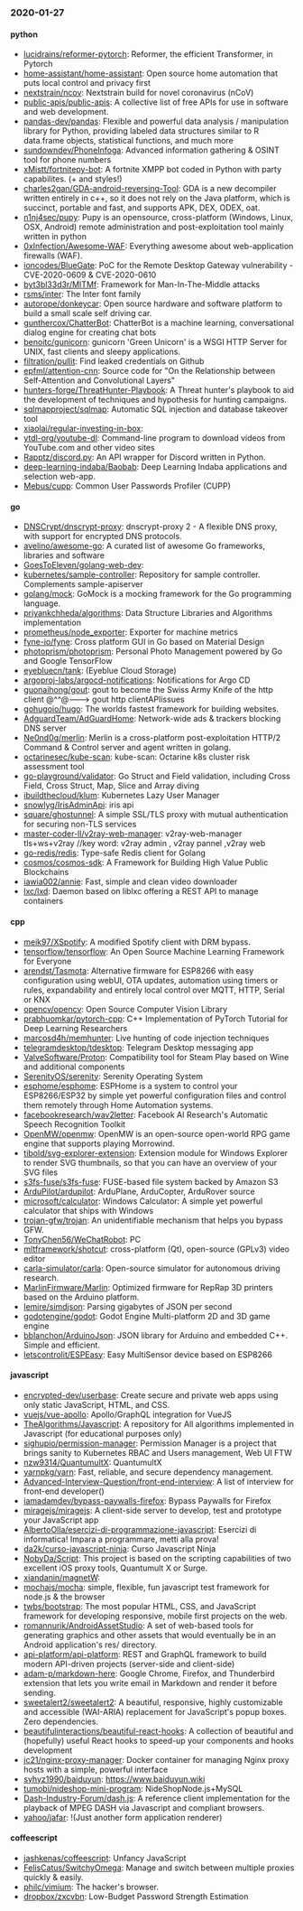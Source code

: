 ### 2020-01-27

#### python
* [lucidrains/reformer-pytorch](https://github.com/lucidrains/reformer-pytorch): Reformer, the efficient Transformer, in Pytorch
* [home-assistant/home-assistant](https://github.com/home-assistant/home-assistant):  Open source home automation that puts local control and privacy first
* [nextstrain/ncov](https://github.com/nextstrain/ncov): Nextstrain build for novel coronavirus (nCoV)
* [public-apis/public-apis](https://github.com/public-apis/public-apis): A collective list of free APIs for use in software and web development.
* [pandas-dev/pandas](https://github.com/pandas-dev/pandas): Flexible and powerful data analysis / manipulation library for Python, providing labeled data structures similar to R data.frame objects, statistical functions, and much more
* [sundowndev/PhoneInfoga](https://github.com/sundowndev/PhoneInfoga): Advanced information gathering & OSINT tool for phone numbers
* [xMistt/fortnitepy-bot](https://github.com/xMistt/fortnitepy-bot): A fortnite XMPP bot coded in Python with party capabilites. (+ and styles!)
* [charles2gan/GDA-android-reversing-Tool](https://github.com/charles2gan/GDA-android-reversing-Tool): GDA is a new decompiler written entirely in c++, so it does not rely on the Java platform, which is succinct, portable and fast, and supports APK, DEX, ODEX, oat.
* [n1nj4sec/pupy](https://github.com/n1nj4sec/pupy): Pupy is an opensource, cross-platform (Windows, Linux, OSX, Android) remote administration and post-exploitation tool mainly written in python
* [0xInfection/Awesome-WAF](https://github.com/0xInfection/Awesome-WAF):  Everything awesome about web-application firewalls (WAF).
* [ioncodes/BlueGate](https://github.com/ioncodes/BlueGate): PoC for the Remote Desktop Gateway vulnerability - CVE-2020-0609 & CVE-2020-0610
* [byt3bl33d3r/MITMf](https://github.com/byt3bl33d3r/MITMf): Framework for Man-In-The-Middle attacks
* [rsms/inter](https://github.com/rsms/inter): The Inter font family
* [autorope/donkeycar](https://github.com/autorope/donkeycar): Open source hardware and software platform to build a small scale self driving car.
* [gunthercox/ChatterBot](https://github.com/gunthercox/ChatterBot): ChatterBot is a machine learning, conversational dialog engine for creating chat bots
* [benoitc/gunicorn](https://github.com/benoitc/gunicorn): gunicorn 'Green Unicorn' is a WSGI HTTP Server for UNIX, fast clients and sleepy applications.
* [filtration/pullit](https://github.com/filtration/pullit): Find leaked credentials on Github
* [epfml/attention-cnn](https://github.com/epfml/attention-cnn): Source code for "On the Relationship between Self-Attention and Convolutional Layers"
* [hunters-forge/ThreatHunter-Playbook](https://github.com/hunters-forge/ThreatHunter-Playbook): A Threat hunter's playbook to aid the development of techniques and hypothesis for hunting campaigns.
* [sqlmapproject/sqlmap](https://github.com/sqlmapproject/sqlmap): Automatic SQL injection and database takeover tool
* [xiaolai/regular-investing-in-box](https://github.com/xiaolai/regular-investing-in-box):   
* [ytdl-org/youtube-dl](https://github.com/ytdl-org/youtube-dl): Command-line program to download videos from YouTube.com and other video sites
* [Rapptz/discord.py](https://github.com/Rapptz/discord.py): An API wrapper for Discord written in Python.
* [deep-learning-indaba/Baobab](https://github.com/deep-learning-indaba/Baobab): Deep Learning Indaba applications and selection web-app.
* [Mebus/cupp](https://github.com/Mebus/cupp): Common User Passwords Profiler (CUPP)

#### go
* [DNSCrypt/dnscrypt-proxy](https://github.com/DNSCrypt/dnscrypt-proxy): dnscrypt-proxy 2 - A flexible DNS proxy, with support for encrypted DNS protocols.
* [avelino/awesome-go](https://github.com/avelino/awesome-go): A curated list of awesome Go frameworks, libraries and software
* [GoesToEleven/golang-web-dev](https://github.com/GoesToEleven/golang-web-dev): 
* [kubernetes/sample-controller](https://github.com/kubernetes/sample-controller): Repository for sample controller. Complements sample-apiserver
* [golang/mock](https://github.com/golang/mock): GoMock is a mocking framework for the Go programming language.
* [priyankchheda/algorithms](https://github.com/priyankchheda/algorithms): Data Structure Libraries and Algorithms implementation
* [prometheus/node_exporter](https://github.com/prometheus/node_exporter): Exporter for machine metrics
* [fyne-io/fyne](https://github.com/fyne-io/fyne): Cross platform GUI in Go based on Material Design
* [photoprism/photoprism](https://github.com/photoprism/photoprism): Personal Photo Management powered by Go and Google TensorFlow
* [eyebluecn/tank](https://github.com/eyebluecn/tank): (Eyeblue Cloud Storage)
* [argoproj-labs/argocd-notifications](https://github.com/argoproj-labs/argocd-notifications): Notifications for Argo CD
* [guonaihong/gout](https://github.com/guonaihong/gout): gout to become the Swiss Army Knife of the http client @^^@---> gout http clientAPIissues
* [gohugoio/hugo](https://github.com/gohugoio/hugo): The worlds fastest framework for building websites.
* [AdguardTeam/AdGuardHome](https://github.com/AdguardTeam/AdGuardHome): Network-wide ads & trackers blocking DNS server
* [Ne0nd0g/merlin](https://github.com/Ne0nd0g/merlin): Merlin is a cross-platform post-exploitation HTTP/2 Command & Control server and agent written in golang.
* [octarinesec/kube-scan](https://github.com/octarinesec/kube-scan): kube-scan: Octarine k8s cluster risk assessment tool
* [go-playground/validator](https://github.com/go-playground/validator): Go Struct and Field validation, including Cross Field, Cross Struct, Map, Slice and Array diving
* [ibuildthecloud/klum](https://github.com/ibuildthecloud/klum): Kubernetes Lazy User Manager
* [snowlyg/IrisAdminApi](https://github.com/snowlyg/IrisAdminApi): iris api
* [square/ghostunnel](https://github.com/square/ghostunnel): A simple SSL/TLS proxy with mutual authentication for securing non-TLS services
* [master-coder-ll/v2ray-web-manager](https://github.com/master-coder-ll/v2ray-web-manager): v2ray-web-manager tls+ws+v2ray //key word: v2ray admin , v2ray pannel ,v2ray web
* [go-redis/redis](https://github.com/go-redis/redis): Type-safe Redis client for Golang
* [cosmos/cosmos-sdk](https://github.com/cosmos/cosmos-sdk):  A Framework for Building High Value Public Blockchains 
* [iawia002/annie](https://github.com/iawia002/annie):  Fast, simple and clean video downloader
* [lxc/lxd](https://github.com/lxc/lxd): Daemon based on liblxc offering a REST API to manage containers

#### cpp
* [meik97/XSpotify](https://github.com/meik97/XSpotify): A modified Spotify client with DRM bypass.
* [tensorflow/tensorflow](https://github.com/tensorflow/tensorflow): An Open Source Machine Learning Framework for Everyone
* [arendst/Tasmota](https://github.com/arendst/Tasmota): Alternative firmware for ESP8266 with easy configuration using webUI, OTA updates, automation using timers or rules, expandability and entirely local control over MQTT, HTTP, Serial or KNX
* [opencv/opencv](https://github.com/opencv/opencv): Open Source Computer Vision Library
* [prabhuomkar/pytorch-cpp](https://github.com/prabhuomkar/pytorch-cpp): C++ Implementation of PyTorch Tutorial for Deep Learning Researchers
* [marcosd4h/memhunter](https://github.com/marcosd4h/memhunter): Live hunting of code injection techniques
* [telegramdesktop/tdesktop](https://github.com/telegramdesktop/tdesktop): Telegram Desktop messaging app
* [ValveSoftware/Proton](https://github.com/ValveSoftware/Proton): Compatibility tool for Steam Play based on Wine and additional components
* [SerenityOS/serenity](https://github.com/SerenityOS/serenity): Serenity Operating System
* [esphome/esphome](https://github.com/esphome/esphome): ESPHome is a system to control your ESP8266/ESP32 by simple yet powerful configuration files and control them remotely through Home Automation systems.
* [facebookresearch/wav2letter](https://github.com/facebookresearch/wav2letter): Facebook AI Research's Automatic Speech Recognition Toolkit
* [OpenMW/openmw](https://github.com/OpenMW/openmw): OpenMW is an open-source open-world RPG game engine that supports playing Morrowind.
* [tibold/svg-explorer-extension](https://github.com/tibold/svg-explorer-extension): Extension module for Windows Explorer to render SVG thumbnails, so that you can have an overview of your SVG files
* [s3fs-fuse/s3fs-fuse](https://github.com/s3fs-fuse/s3fs-fuse): FUSE-based file system backed by Amazon S3
* [ArduPilot/ardupilot](https://github.com/ArduPilot/ardupilot): ArduPlane, ArduCopter, ArduRover source
* [microsoft/calculator](https://github.com/microsoft/calculator): Windows Calculator: A simple yet powerful calculator that ships with Windows
* [trojan-gfw/trojan](https://github.com/trojan-gfw/trojan): An unidentifiable mechanism that helps you bypass GFW.
* [TonyChen56/WeChatRobot](https://github.com/TonyChen56/WeChatRobot): PC
* [mltframework/shotcut](https://github.com/mltframework/shotcut): cross-platform (Qt), open-source (GPLv3) video editor
* [carla-simulator/carla](https://github.com/carla-simulator/carla): Open-source simulator for autonomous driving research.
* [MarlinFirmware/Marlin](https://github.com/MarlinFirmware/Marlin): Optimized firmware for RepRap 3D printers based on the Arduino platform.
* [lemire/simdjson](https://github.com/lemire/simdjson): Parsing gigabytes of JSON per second
* [godotengine/godot](https://github.com/godotengine/godot): Godot Engine  Multi-platform 2D and 3D game engine
* [bblanchon/ArduinoJson](https://github.com/bblanchon/ArduinoJson):  JSON library for Arduino and embedded C++. Simple and efficient.
* [letscontrolit/ESPEasy](https://github.com/letscontrolit/ESPEasy): Easy MultiSensor device based on ESP8266

#### javascript
* [encrypted-dev/userbase](https://github.com/encrypted-dev/userbase): Create secure and private web apps using only static JavaScript, HTML, and CSS.
* [vuejs/vue-apollo](https://github.com/vuejs/vue-apollo):  Apollo/GraphQL integration for VueJS
* [TheAlgorithms/Javascript](https://github.com/TheAlgorithms/Javascript): A repository for All algorithms implemented in Javascript (for educational purposes only)
* [sighupio/permission-manager](https://github.com/sighupio/permission-manager): Permission Manager is a project that brings sanity to Kubernetes RBAC and Users management, Web UI FTW
* [nzw9314/QuantumultX](https://github.com/nzw9314/QuantumultX): QuantumultX
* [yarnpkg/yarn](https://github.com/yarnpkg/yarn):  Fast, reliable, and secure dependency management.
* [Advanced-Interview-Question/front-end-interview](https://github.com/Advanced-Interview-Question/front-end-interview): A list of interview for front-end developer()
* [iamadamdev/bypass-paywalls-firefox](https://github.com/iamadamdev/bypass-paywalls-firefox): Bypass Paywalls for Firefox
* [miragejs/miragejs](https://github.com/miragejs/miragejs): A client-side server to develop, test and prototype your JavaScript app
* [AlbertoOlla/esercizi-di-programmazione-javascript](https://github.com/AlbertoOlla/esercizi-di-programmazione-javascript): Esercizi di informatica! Impara a programmare, metti alla prova!
* [da2k/curso-javascript-ninja](https://github.com/da2k/curso-javascript-ninja): Curso Javascript Ninja
* [NobyDa/Script](https://github.com/NobyDa/Script): This project is based on the scripting capabilities of two excellent iOS proxy tools, Quantumult X or Surge.
* [xiandanin/magnetW](https://github.com/xiandanin/magnetW): 
* [mochajs/mocha](https://github.com/mochajs/mocha):  simple, flexible, fun javascript test framework for node.js & the browser
* [twbs/bootstrap](https://github.com/twbs/bootstrap): The most popular HTML, CSS, and JavaScript framework for developing responsive, mobile first projects on the web.
* [romannurik/AndroidAssetStudio](https://github.com/romannurik/AndroidAssetStudio): A set of web-based tools for generating graphics and other assets that would eventually be in an Android application's res/ directory.
* [api-platform/api-platform](https://github.com/api-platform/api-platform): REST and GraphQL framework to build modern API-driven projects (server-side and client-side)
* [adam-p/markdown-here](https://github.com/adam-p/markdown-here): Google Chrome, Firefox, and Thunderbird extension that lets you write email in Markdown and render it before sending.
* [sweetalert2/sweetalert2](https://github.com/sweetalert2/sweetalert2): A beautiful, responsive, highly customizable and accessible (WAI-ARIA) replacement for JavaScript's popup boxes. Zero dependencies.
* [beautifulinteractions/beautiful-react-hooks](https://github.com/beautifulinteractions/beautiful-react-hooks): A collection of beautiful and (hopefully) useful React hooks to speed-up your components and hooks development 
* [jc21/nginx-proxy-manager](https://github.com/jc21/nginx-proxy-manager): Docker container for managing Nginx proxy hosts with a simple, powerful interface
* [syhyz1990/baiduyun](https://github.com/syhyz1990/baiduyun):   https://www.baiduyun.wiki
* [tumobi/nideshop-mini-program](https://github.com/tumobi/nideshop-mini-program): NideShopNode.js+MySQL
* [Dash-Industry-Forum/dash.js](https://github.com/Dash-Industry-Forum/dash.js): A reference client implementation for the playback of MPEG DASH via Javascript and compliant browsers.
* [yahoo/jafar](https://github.com/yahoo/jafar): !(Just another form application renderer)

#### coffeescript
* [jashkenas/coffeescript](https://github.com/jashkenas/coffeescript): Unfancy JavaScript
* [FelisCatus/SwitchyOmega](https://github.com/FelisCatus/SwitchyOmega): Manage and switch between multiple proxies quickly & easily.
* [philc/vimium](https://github.com/philc/vimium): The hacker's browser.
* [dropbox/zxcvbn](https://github.com/dropbox/zxcvbn): Low-Budget Password Strength Estimation
